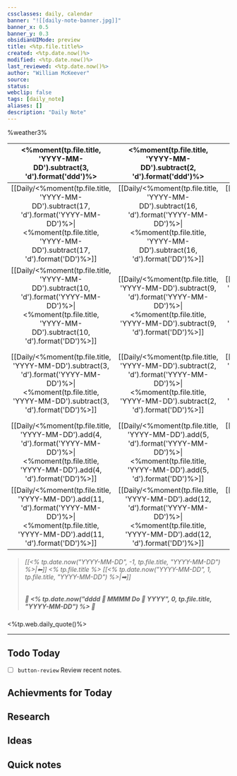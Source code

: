```yaml
---
cssclasses: daily, calendar
banner: "![[daily-note-banner.jpg]]"
banner_x: 0.5
banner_y: 0.3
obsidianUIMode: preview
title: <%tp.file.title%>
created: <%tp.date.now()%>
modified: <%tp.date.now()%>
last_reviewed: <%tp.date.now()%>
author: "William McKeever"
source:
status: 
webclip: false
tags: [daily_note]
aliases: []
description: "Daily Note"
---
```

<div class="weather_historical_3">%weather3%</div>
<div class="weather_current_4"></div>

| <%moment(tp.file.title, 'YYYY-MM-DD').subtract(3, 'd').format('ddd')%> | <%moment(tp.file.title, 'YYYY-MM-DD').subtract(2, 'd').format('ddd')%> | <%moment(tp.file.title, 'YYYY-MM-DD').subtract(1, 'd').format('ddd')%> | <%moment(tp.file.title, 'YYYY-MM-DD').format('ddd')%> | <%moment(tp.file.title, 'YYYY-MM-DD').add(1, 'd').format('ddd')%> | <%moment(tp.file.title, 'YYYY-MM-DD').add(2, 'd').format('ddd')%> | <%moment(tp.file.title, 'YYYY-MM-DD').add(3, 'd').format('ddd')%> |
|:------:|:------:|:------:|:------:|:------:|:------:|:----------:|
|   [[Daily/<%moment(tp.file.title, 'YYYY-MM-DD').subtract(17, 'd').format('YYYY-MM-DD')%>\|<%moment(tp.file.title, 'YYYY-MM-DD').subtract(17, 'd').format('DD')%>]]   |   [[Daily/<%moment(tp.file.title, 'YYYY-MM-DD').subtract(16, 'd').format('YYYY-MM-DD')%>\|<%moment(tp.file.title, 'YYYY-MM-DD').subtract(16, 'd').format('DD')%>]]   |   [[Daily/<%moment(tp.file.title, 'YYYY-MM-DD').subtract(15, 'd').format('YYYY-MM-DD')%>\|<%moment(tp.file.title, 'YYYY-MM-DD').subtract(15, 'd').format('DD')%>]]   |   [[Daily/<%moment(tp.file.title, 'YYYY-MM-DD').subtract(14, 'd').format('YYYY-MM-DD')%>\|<%moment(tp.file.title, 'YYYY-MM-DD').subtract(14, 'd').format('DD')%>]]   |   [[Daily/<%moment(tp.file.title, 'YYYY-MM-DD').subtract(13, 'd').format('YYYY-MM-DD')%>\|<%moment(tp.file.title, 'YYYY-MM-DD').subtract(13, 'd').format('DD')%>]]   |   [[Daily/<%moment(tp.file.title, 'YYYY-MM-DD').subtract(12, 'd').format('YYYY-MM-DD')%>\|<%moment(tp.file.title, 'YYYY-MM-DD').subtract(12, 'd').format('DD')%>]]   |     [[Daily/<%moment(tp.file.title, 'YYYY-MM-DD').subtract(11, 'd').format('YYYY-MM-DD')%>\|<%moment(tp.file.title, 'YYYY-MM-DD').subtract(11, 'd').format('DD')%>]]     |
|   [[Daily/<%moment(tp.file.title, 'YYYY-MM-DD').subtract(10, 'd').format('YYYY-MM-DD')%>\|<%moment(tp.file.title, 'YYYY-MM-DD').subtract(10, 'd').format('DD')%>]]   |   [[Daily/<%moment(tp.file.title, 'YYYY-MM-DD').subtract(9, 'd').format('YYYY-MM-DD')%>\|<%moment(tp.file.title, 'YYYY-MM-DD').subtract(9, 'd').format('DD')%>]]   |   [[Daily/<%moment(tp.file.title, 'YYYY-MM-DD').subtract(8, 'd').format('YYYY-MM-DD')%>\|<%moment(tp.file.title, 'YYYY-MM-DD').subtract(8, 'd').format('DD')%>]]   |   [[Daily/<%moment(tp.file.title, 'YYYY-MM-DD').subtract(7, 'd').format('YYYY-MM-DD')%>\|<%moment(tp.file.title, 'YYYY-MM-DD').subtract(7, 'd').format('DD')%>]]   |   [[Daily/<%moment(tp.file.title, 'YYYY-MM-DD').subtract(6, 'd').format('YYYY-MM-DD')%>\|<%moment(tp.file.title, 'YYYY-MM-DD').subtract(6, 'd').format('DD')%>]]   |   [[Daily/<%moment(tp.file.title, 'YYYY-MM-DD').subtract(5, 'd').format('YYYY-MM-DD')%>\|<%moment(tp.file.title, 'YYYY-MM-DD').subtract(5, 'd').format('DD')%>]]   |     [[Daily/<%moment(tp.file.title, 'YYYY-MM-DD').subtract(4, 'd').format('YYYY-MM-DD')%>\|<%moment(tp.file.title, 'YYYY-MM-DD').subtract(4, 'd').format('DD')%>]]     |
|   [[Daily/<%moment(tp.file.title, 'YYYY-MM-DD').subtract(3, 'd').format('YYYY-MM-DD')%>\|<%moment(tp.file.title, 'YYYY-MM-DD').subtract(3, 'd').format('DD')%>]]   |   [[Daily/<%moment(tp.file.title, 'YYYY-MM-DD').subtract(2, 'd').format('YYYY-MM-DD')%>\|<%moment(tp.file.title, 'YYYY-MM-DD').subtract(2, 'd').format('DD')%>]]   |   [[Daily/<%moment(tp.file.title, 'YYYY-MM-DD').subtract(1, 'd').format('YYYY-MM-DD')%>\|<%moment(tp.file.title, 'YYYY-MM-DD').subtract(1, 'd').format('DD')%>]]   |   ==**[[Daily/<%moment(tp.file.title, 'YYYY-MM-DD').format('YYYY-MM-DD')%>\|<%moment(tp.file.title, 'YYYY-MM-DD').format('DD')%>]]**==   |   [[Daily/<%moment(tp.file.title, 'YYYY-MM-DD').add(1, 'd').format('YYYY-MM-DD')%>\|<%moment(tp.file.title, 'YYYY-MM-DD').add(1, 'd').format('DD')%>]]   |   [[Daily/<%moment(tp.file.title, 'YYYY-MM-DD').add(2, 'd').format('YYYY-MM-DD')%>\|<%moment(tp.file.title, 'YYYY-MM-DD').add(2, 'd').format('DD')%>]]   |     [[Daily/<%moment(tp.file.title, 'YYYY-MM-DD').add(3, 'd').format('YYYY-MM-DD')%>\|<%moment(tp.file.title, 'YYYY-MM-DD').add(3, 'd').format('DD')%>]]     |
|   [[Daily/<%moment(tp.file.title, 'YYYY-MM-DD').add(4, 'd').format('YYYY-MM-DD')%>\|<%moment(tp.file.title, 'YYYY-MM-DD').add(4, 'd').format('DD')%>]]   |   [[Daily/<%moment(tp.file.title, 'YYYY-MM-DD').add(5, 'd').format('YYYY-MM-DD')%>\|<%moment(tp.file.title, 'YYYY-MM-DD').add(5, 'd').format('DD')%>]]   |   [[Daily/<%moment(tp.file.title, 'YYYY-MM-DD').add(6, 'd').format('YYYY-MM-DD')%>\|<%moment(tp.file.title, 'YYYY-MM-DD').add(6, 'd').format('DD')%>]]   |   [[Daily/<%moment(tp.file.title, 'YYYY-MM-DD').add(7, 'd').format('YYYY-MM-DD')%>\|<%moment(tp.file.title, 'YYYY-MM-DD').add(7, 'd').format('DD')%>]]   |   [[Daily/<%moment(tp.file.title, 'YYYY-MM-DD').add(8, 'd').format('YYYY-MM-DD')%>\|<%moment(tp.file.title, 'YYYY-MM-DD').add(8, 'd').format('DD')%>]]   |   [[Daily/<%moment(tp.file.title, 'YYYY-MM-DD').add(9, 'd').format('YYYY-MM-DD')%>\|<%moment(tp.file.title, 'YYYY-MM-DD').add(9, 'd').format('DD')%>]]   |     [[Daily/<%moment(tp.file.title, 'YYYY-MM-DD').add(10, 'd').format('YYYY-MM-DD')%>\|<%moment(tp.file.title, 'YYYY-MM-DD').add(10, 'd').format('DD')%>]]     |
|   [[Daily/<%moment(tp.file.title, 'YYYY-MM-DD').add(11, 'd').format('YYYY-MM-DD')%>\|<%moment(tp.file.title, 'YYYY-MM-DD').add(11, 'd').format('DD')%>]]   |   [[Daily/<%moment(tp.file.title, 'YYYY-MM-DD').add(12, 'd').format('YYYY-MM-DD')%>\|<%moment(tp.file.title, 'YYYY-MM-DD').add(12, 'd').format('DD')%>]]   |   [[Daily/<%moment(tp.file.title, 'YYYY-MM-DD').add(13, 'd').format('YYYY-MM-DD')%>\|<%moment(tp.file.title, 'YYYY-MM-DD').add(13, 'd').format('DD')%>]]   |   [[Daily/<%moment(tp.file.title, 'YYYY-MM-DD').add(14, 'd').format('YYYY-MM-DD')%>\|<%moment(tp.file.title, 'YYYY-MM-DD').add(14, 'd').format('DD')%>]]   |   [[Daily/<%moment(tp.file.title, 'YYYY-MM-DD').add(15, 'd').format('YYYY-MM-DD')%>\|<%moment(tp.file.title, 'YYYY-MM-DD').add(15, 'd').format('DD')%>]]   |   [[Daily/<%moment(tp.file.title, 'YYYY-MM-DD').add(16, 'd').format('YYYY-MM-DD')%>\|<%moment(tp.file.title, 'YYYY-MM-DD').add(16, 'd').format('DD')%>]]   |     [[Daily/<%moment(tp.file.title, 'YYYY-MM-DD').add(17, 'd').format('YYYY-MM-DD')%>\|<%moment(tp.file.title, 'YYYY-MM-DD').add(17, 'd').format('DD')%>]]     |

> ###### [[<% tp.date.now("YYYY-MM-DD", -1, tp.file.title, "YYYY-MM-DD") %>|⬅]] <% tp.file.title %> [[<% tp.date.now("YYYY-MM-DD", 1, tp.file.title, "YYYY-MM-DD") %>|➡]]
> ##### 🔹 <% tp.date.now("dddd 🔹 MMMM Do 🔹 YYYY", 0, tp.file.title, "YYYY-MM-DD") %> 🔹
>
<%tp.web.daily_quote()%>

---

## Todo Today
- [ ] `button-review` Review recent notes.

## Achievments for Today

## Research

## Ideas

## Quick notes

